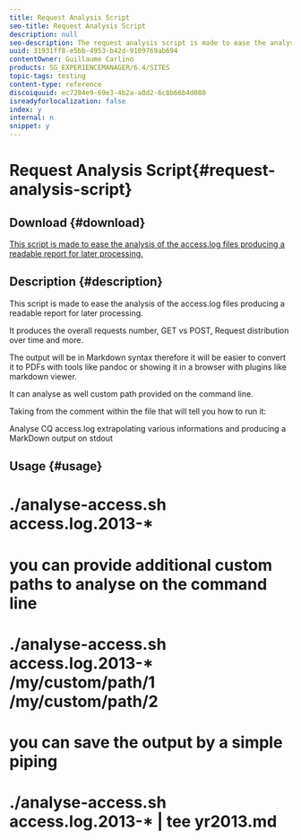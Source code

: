 ```yaml
---
title: Request Analysis Script
seo-title: Request Analysis Script
description: null
seo-description: The request analysis script is made to ease the analysis of the access.log files producing a readable report for later processing
uuid: 31931ff8-e5bb-4953-b42d-9109769ab694
contentOwner: Guillaume Carlino
products: SG_EXPERIENCEMANAGER/6.4/SITES
topic-tags: testing
content-type: reference
discoiquuid: ec7284e9-69e3-4b2a-a0d2-6c8b66b4d080
isreadyforlocalization: false
index: y
internal: n
snippet: y
---
```


# Request Analysis Script{#request-analysis-script}

## Download {#download}

[This script is made to ease the analysis of the access.log files producing a readable report for later processing.](assets/analyse-access.sh)

## Description {#description}

This script is made to ease the analysis of the access.log files producing a readable report for later processing.

It produces the overall requests number, GET vs POST, Request distribution over time and more.

The output will be in Markdown syntax therefore it will be easier to convert it to PDFs with tools like pandoc or showing it in a browser with plugins like markdown viewer.

It can analyse as well custom path provided on the command line.

Taking from the comment within the file that will tell you how to run it:

Analyse CQ access.log extrapolating various informations and producing a MarkDown output on stdout

## Usage {#usage}

# ./analyse-access.sh access.log.2013-&#42;

#

# you can provide additional custom paths to analyse on the command line

# ./analyse-access.sh access.log.2013-&#42; /my/custom/path/1 /my/custom/path/2

#

# you can save the output by a simple piping

# ./analyse-access.sh access.log.2013-&#42; | tee yr2013.md
